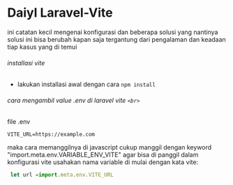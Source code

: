 # Daiyl Laravel-Vite

ini catatan kecil mengenai konfigurasi dan beberapa solusi yang nantinya solusi ini bisa berubah kapan saja tergantung dari pengalaman dan keadaan tiap kasus yang di temui

###### installasi vite

* lakukan installasi awal dengan cara `npm install`

###### cara mengambil value .env di laravel vite `<br>`

file .env

```env
VITE_URL=https://example.com
```

maka cara memanggilnya di javascript cukup manggil dengan keyword
"import.meta.env.VARIABLE_ENV_VITE" agar bisa di panggil dalam konfigurasi vite usahakan nama variable di mulai dengan kata vite:

```javascript
 let url =import.meta.env.VITE_URL
```
